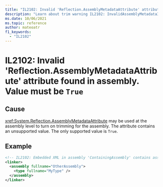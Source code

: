 ```yaml
---
title: "IL2102: Invalid 'Reflection.AssemblyMetadataAttribute' attribute found in assembly. Value must be `True`."
description: "Learn about trim warning IL2102: InvalidAssemblyMetadataIsTrimmableValue"
ms.date: 10/06/2021
ms.topic: reference
author: mateoatr
f1_keywords:
  - "IL2102"
---
```

# IL2102: Invalid 'Reflection.AssemblyMetadataAttribute' attribute found in assembly. Value must be `True`

## Cause

<xref:System.Reflection.AssemblyMetadataAttribute> may be used at the assembly level to
turn on trimming for the assembly. The attribute
contains an unsupported value. The only supported value is `True`.

## Example

```xml
<!-- IL2102: Embedded XML in assembly 'ContainingAssembly' contains assembly "fullname" attribute for another assembly 'OtherAssembly' -->
<linker>
  <assembly fullname="OtherAssembly">
    <type fullname="MyType" />
  </assembly>
</linker>
```
